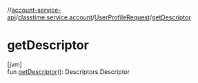 //[account-service-api](../../../index.md)/[classtime.service.account](../index.md)/[UserProfileRequest](index.md)/[getDescriptor](get-descriptor.md)

# getDescriptor

[jvm]\
fun [getDescriptor](get-descriptor.md)(): Descriptors.Descriptor
